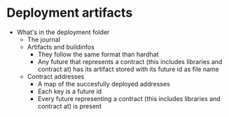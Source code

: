 # Deployment artifacts

- What's in the deployment folder
  - The journal
  - Artifacts and buildinfos
    - They follow the same format than hardhat
    - Any future that represents a contract (this includes libraries and contract at) has its artifact stored with its future id as file name
  - Contract addresses
    - A map of the succesfully deployed addresses
    - Each key is a future id
    - Every future representing a contract (this includes libraries and contract at) is present
